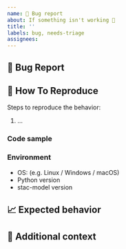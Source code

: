 ```yaml
---
name: 🐛 Bug report
about: If something isn't working 🔧
title: ''
labels: bug, needs-triage
assignees:
---
```


## :bug: Bug Report

<!-- A clear and concise description of what the bug is. -->

## :microscope: How To Reproduce

Steps to reproduce the behavior:

1. ...

### Code sample

<!-- If applicable, attach a minimal code sample to reproduce the described issue. -->

### Environment

* OS: (e.g. Linux / Windows / macOS)
* Python version
* stac-model version


## :chart_with_upwards_trend: Expected behavior

<!-- A clear and concise description of what you expected to happen. -->

## :paperclip: Additional context

<!-- Add any other context about the problem here. -->
